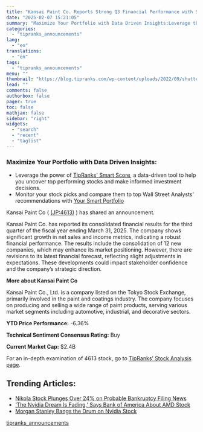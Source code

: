 ```yaml
---
title: "Kansai Paint Co. Reports Strong Q3 Financial Performance with Strategic Expansions"
date: "2025-02-07 15:21:05"
summary: "Maximize Your Portfolio with Data Driven Insights:Leverage the power of TipRanks' Smart Score, a data-driven tool to help you uncover top performing stocks and make informed investment decisions. Monitor your stock picks and compare them to top Wall Street Analysts' recommendations with Your Smart PortfolioKansai Paint Co ( (JP:4613) )..."
categories:
  - "tipranks_announcements"
lang:
  - "en"
translations:
  - "en"
tags:
  - "tipranks_announcements"
menu: ""
thumbnail: "https://blog.tipranks.com/wp-content/uploads/2022/09/shutterstock_158792987-2-750x406.jpg"
lead: ""
comments: false
authorbox: false
pager: true
toc: false
mathjax: false
sidebar: "right"
widgets:
  - "search"
  - "recent"
  - "taglist"
---
```


### Maximize Your Portfolio with Data Driven Insights:

* Leverage the power of [TipRanks' Smart Score](https://www.tipranks.com/screener/top-smart-score-stocks), a data-driven tool to help you uncover top performing stocks and make informed investment decisions.
* Monitor your stock picks and compare them to top Wall Street Analysts' recommendations with  [Your Smart Portfolio](https://www.tipranks.com/smart-portfolio/holdings)

Kansai Paint Co ( [(JP:4613)](https://www.tipranks.com/stocks/jp:4613) ) has shared an announcement.

Kansai Paint Co. has reported its consolidated financial results for the third quarter of the fiscal year ending March 31, 2025. The company shows significant growth in net sales and income metrics, indicating a robust financial performance. The results include the consolidation of 12 new companies, which may enhance its market positioning. However, there are revisions to its latest financial forecast, reflecting slight adjustments in expectations. These developments could impact stakeholder confidence and the company’s strategic direction.

**More about Kansai Paint Co**

Kansai Paint Co., Ltd. is a company listed on the Tokyo Stock Exchange, primarily involved in the paint and coatings industry. The company focuses on producing and selling a wide range of paint products, serving various market segments including automotive, industrial, and decorative sectors.

**YTD Price Performance:** -6.36%

**Technical Sentiment Consensus Rating:** Buy

**Current Market Cap:** $2.4B

For an in-depth examination of 4613 stock, go to [TipRanks’ Stock Analysis page](https://www.tipranks.com/stocks/jp:4613/stock-analysis).

Trending Articles:
------------------

* [Nikola Stock Plunges Over 24% on Probable Bankruptcy Filing News](https://www.tipranks.com/news/nikola-stock-plunges-over-24-on-probable-bankruptcy-filing-news)
* [‘The Nvidia Dream Is Fading,’ Says Bank of America About AMD Stock](https://www.tipranks.com/news/the-nvidia-dream-is-fading-says-bank-of-america-about-amd-stock)
* [Morgan Stanley Bangs the Drum on Nvidia Stock](https://www.tipranks.com/news/morgan-stanley-bangs-the-drum-on-nvidia-stock)

[tipranks_announcements](https://www.tipranks.com/news/company-announcements/kansai-paint-co-reports-strong-q3-financial-performance-with-strategic-expansions)

